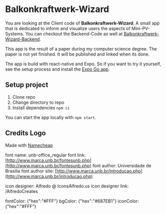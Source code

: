 # Balkonkraftwerk-Wizard

You are looking at the Client code of **Balkonkraftwerk-Wizard**. A small app that is dedicated to inform and visualize users the aspects of Mini-PV-Systems. You can checkout the Backend-Code as well at [Balkonkraftwerk-Wizard-Backend](https://github.com/ikke09/Balkonkraftwerk-Wizard-Backend/).

This app is the result of a paper during my computer science degree. The paper is not yet finished. It will be published and linked when its done.

The app is build with react-native and Expo. So if you want to try it yourself, see the setup process and install the [Expo Go app](https://expo.dev/expo-go).

## Setup project

1. Clone repo
2. Change directory to repo
3. Install dependencies `npm ci`

You can start the app locally with `npm start`.

## Credits Logo

Made with [Namecheap](namecheap.com)

font name: unb-office_regular
font link: [http://www.marca.unb.br/fontesunb.php](http://www.marca.unb.br/fontesunb.php)
font author: Universidade de Brasilia
font author site: [http://www.marca.unb.br/introducao.php](http://www.marca.unb.br/introducao.php)

icon designer: Alfredo @ IconsAlfredo.us
icon designer link: /AlfredoCreates

fontColor: {"hex":"#FFF"}
bgColor: {"hex":"#687EB1"}
iconColor: {"hex":"#FFF"}
